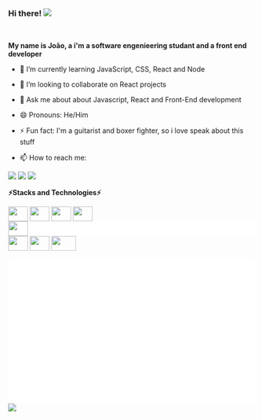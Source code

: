 ### <p>Hi there! <img src="https://raw.githubusercontent.com/kaueMarques/kaueMarques/master/hi.gif" height="30px"></p>
<p><img src="https://komarev.com/ghpvc/?username=jvTeixera&label=Views&color=009FE8&style=for-the-badge" alt="" /></p>

<strong>My name is João, a i'm a software engenieering studant and a front end developer</strong>

- 🌱 I’m currently learning JavaScript, CSS, React and Node
- 👯 I’m looking to collaborate on React projects
- 💬 Ask me about about Javascript, React and Front-End development
- 😄 Pronouns: He/Him
- ⚡ Fun fact: I'm a guitarist and boxer fighter, so i love speak about this stuff

- 📫 How to reach me:
<div>
    <a href="https://www.linkedin.com/in/jo%C3%A3o-victor-teixeira-4b1429195/" target="_blank"><img
            src="https://img.shields.io/badge/LinkedIn-0077B5?style=for-the-badge&logo=linkedin&logoColor=white"></a>
    <a href="mailto:contatojoaovteixeira@gmail.com" target="_blank"><img
            src="https://img.shields.io/badge/-Gmail-%23333?style=for-the-badge&logo=gmail&logoColor=white"
            target="_blank"></a>
    <a href="https://www.instagram.com/tx.jsx/" target="_blank"><img
            src="https://img.shields.io/badge/Instagram-E4405F?style=for-the-badge&logo=instagram&logoColor=white"></a>
</div>

<span></span>
<span></span>


<strong> ⚡Stacks and Technologies⚡ </strong>
<div>
  <img align="center" height="30" width="40" src="https://cdn.jsdelivr.net/gh/devicons/devicon/icons/drupal/drupal-plain-wordmark.svg" />
  <img align="center" height="30" width="40" src="https://cdn.jsdelivr.net/gh/devicons/devicon/icons/javascript/javascript-plain.svg" />
  <img align="center" height="30" width="40" src="https://cdn.jsdelivr.net/gh/devicons/devicon/icons/typescript/typescript-plain.svg" />
  <img align="center" height="30" width="40" src="https://cdn.jsdelivr.net/gh/devicons/devicon/icons/react/react-original.svg" />
  <div style="background-color:white">
          <img align="center" height="30" width="40" src="https://devicons.railway.app/i/nextjs-dark.svg" />
  </div>
  <img align="center" height="30" width="40" src="https://cdn.jsdelivr.net/gh/devicons/devicon/icons/nodejs/nodejs-original.svg" />
  <img align="center" height="30" width="40" src="https://cdn.jsdelivr.net/gh/devicons/devicon/icons/tailwindcss/tailwindcss-plain.svg" />
  <img align="center" height="30" width="50" src="https://styled-components.com/icon.png" />
</div>

<span></span>
<span></span>

![](https://raw.githubusercontent.com/txjao/github-stats/master/generated/overview.svg#gh-dark-mode-only)
![](https://raw.githubusercontent.com/txjao/github-stats/master/generated/languages.svg#gh-dark-mode-only)
